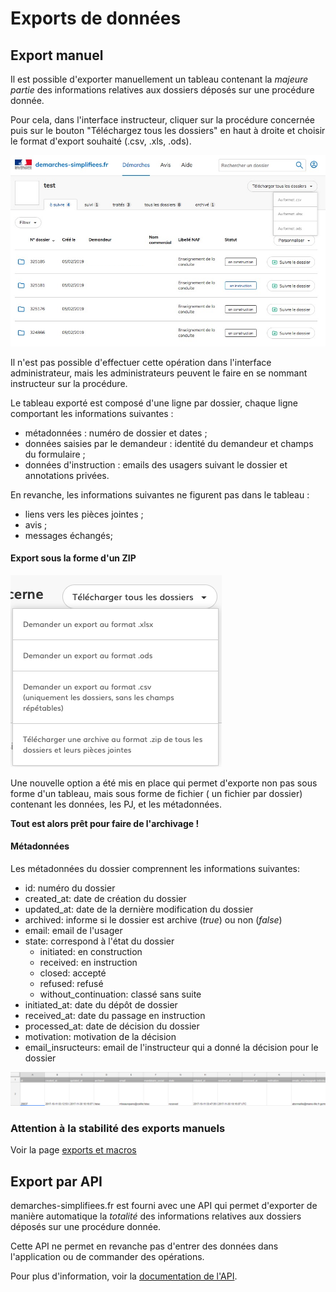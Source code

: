 # Exports de données

## Export manuel

Il est possible d'exporter manuellement un tableau contenant la _majeure partie_ des informations relatives aux dossiers déposés sur une procédure donnée.

Pour cela, dans l'interface instructeur, cliquer sur la procédure concernée puis sur le bouton "Téléchargez tous les dossiers" en haut à droite et choisir le format d'export souhaité (.csv, .xls, .ods).

![](<../.gitbook/assets/Capture d’écran 2019-02-11 à 14.23.09.png>)

Il n'est pas possible d'effectuer cette opération dans l'interface administrateur, mais les administrateurs peuvent le faire en se nommant instructeur sur la procédure.

Le tableau exporté est composé d'une ligne par dossier, chaque ligne comportant les informations suivantes :

* métadonnées : numéro de dossier et dates ;
* données saisies par le demandeur : identité du demandeur et  champs du formulaire ;
* données d'instruction : emails des usagers suivant le dossier et annotations privées.

En revanche, les informations suivantes ne figurent pas dans le tableau :

* liens vers les pièces jointes ;
* avis ;
* messages échangés;

#### Export sous la forme d'un ZIP

![Une nouvelle option permet d'exporter l'ensemble des dossiers sous forme d'un zip](<../.gitbook/assets/Capture d’écran 2021-05-03 à 16.36.06.png>)

Une nouvelle option a été mis en place qui permet d'exporte non pas sous forme d'un tableau, mais sous forme de fichier ( un fichier par dossier) contenant les données, les PJ, et les métadonnées.

**Tout est alors prêt pour faire de l'archivage !**

#### Métadonnées

Les métadonnées du dossier comprennent les informations suivantes:&#x20;

* id: numéro du dossier
* created\_at: date de création du dossier
* updated\_at: date de la dernière modification du dossier
* archived: informe si le dossier est archive (_true_) ou non (_false_)
* email: email de l'usager
* state: correspond à l'état du dossier
  * initiated: en construction
  * received: en instruction
  * closed: accepté
  * refused: refusé
  * without\_continuation: classé sans suite
* initiated\_at: date du dépôt de dossier
* received\_at: date du passage en instruction
* processed\_at: date de décision du dossier
* motivation: motivation de la décision&#x20;
* email\_insructeurs: email de l'instructeur qui a donné la décision pour le dossier

![](../.gitbook/assets/CaptureExport2.PNG)

### Attention à la stabilité des exports manuels

Voir la page [exports et macros](exports-et-macros.md)

## Export par API

demarches-simplifiees.fr est fourni avec une API qui permet d'exporter de manière automatique la _totalité_ des informations relatives aux dossiers déposés sur une procédure donnée.

Cette API ne permet en revanche pas d'entrer des données dans l'application ou de commander des opérations.

Pour plus d'information, voir la [documentation de l'API](graphql.md).
